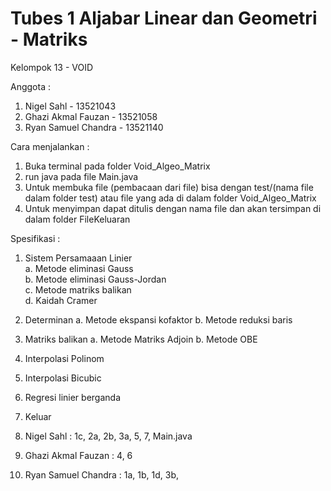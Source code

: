 # Tubes 1 Aljabar Linear dan Geometri - Matriks

Kelompok 13 - VOID

Anggota :

1.  Nigel Sahl - 13521043
2.  Ghazi Akmal Fauzan - 13521058
3.  Ryan Samuel Chandra - 13521140

Cara menjalankan :
1. Buka terminal pada folder Void_Algeo_Matrix
2. run java pada file Main.java
3. Untuk membuka file (pembacaan dari file) bisa dengan test/(nama file dalam folder test) atau file yang ada di dalam folder Void_Algeo_Matrix
4. Untuk menyimpan dapat ditulis dengan nama file dan akan tersimpan di dalam folder FileKeluaran

Spesifikasi :

1. Sistem Persamaaan Linier  
   a. Metode eliminasi Gauss  
   b. Metode eliminasi Gauss-Jordan  
   c. Metode matriks balikan  
   d. Kaidah Cramer
2. Determinan
   a. Metode ekspansi kofaktor
   b. Metode reduksi baris
3. Matriks balikan
   a. Metode Matriks Adjoin
   b. Metode OBE
4. Interpolasi Polinom
5. Interpolasi Bicubic
6. Regresi linier berganda
7. Keluar 

8. Nigel Sahl : 1c, 2a, 2b, 3a, 5, 7, Main.java 
9. Ghazi Akmal Fauzan : 4, 6
10. Ryan Samuel Chandra : 1a, 1b, 1d, 3b,
